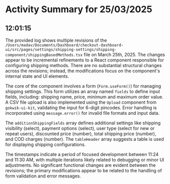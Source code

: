 # Activity Summary for 25/03/2025

## 12:01:15
The provided log shows multiple revisions of the `/Users/madav/Documents/Dashboard/checkout-dashboard-ui/src/pages/settings/shipping-settings/shipping-component/shippingBasedMethods.tsx` file on March 25th, 2025.  The changes appear to be incremental refinements to a React component responsible for configuring shipping methods.  There are no substantial structural changes across the revisions; instead, the modifications focus on the component's internal state and UI elements.

The core of the component involves a form (`Form.useForm()`)  for managing shipping settings. This form utilizes an array named `fields` to define input fields, including:  shipping name, price, minimum and maximum order value.  A CSV file upload is also implemented using the `Upload` component from `gokwik-ui-kit`, validating the input for 6-digit pincodes.  Error handling is incorporated using `message.error()` for invalid file formats and input data.

The `additionShippingFields` array defines additional settings like shipping visibility (select), payment options (select), user type (select for new or repeat users), discounted price (number), total shipping price (number), and COD charges (number).  The `tableHeader` array suggests a table is used for displaying shipping configurations.


The timestamps indicate a period of focused development between 11:24 and 11:30 AM, with multiple iterations likely related to debugging or minor UI adjustments.  No significant functional changes are evident between the revisions; the primary modifications appear to be related to the handling of form validation and error messages.
